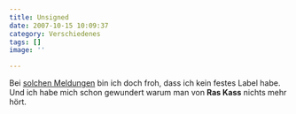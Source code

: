 ```yaml
---
title: Unsigned
date: 2007-10-15 10:09:37
category: Verschiedenes
tags: []
image: ''

---
```


Bei [solchen Meldungen](http://www.mzee.com/newscenter/show.php?artikel=100060806) bin ich doch froh, dass ich kein festes Label habe. Und ich habe mich schon gewundert warum man von **Ras Kass** nichts mehr hört.
